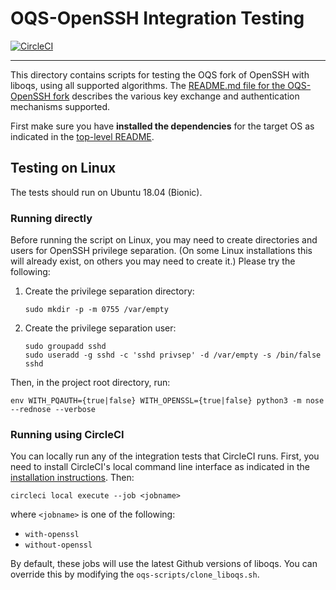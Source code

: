 # OQS-OpenSSH Integration Testing

[![CircleCI](https://circleci.com/gh/open-quantum-safe/openssh-portable/tree/OQS-master.svg?style=svg)](https://circleci.com/gh/open-quantum-safe/openssh-portable/tree/OQS-master)

---

This directory contains scripts for testing the OQS fork of OpenSSH with liboqs,
using all supported algorithms. The
[README.md file for the OQS-OpenSSH fork](https://github.com/open-quantum-safe/openssh-portable/blob/OQS-master/README.md)
describes the various key exchange and authentication mechanisms supported.

First make sure you have **installed the dependencies** for the target OS as
indicated in the
[top-level README](https://github.com/open-quantum-safe/openssh-portable/blob/OQS-master/README.md).

## Testing on Linux

The tests should run on Ubuntu 18.04 (Bionic).

### Running directly

Before running the script on Linux, you may need to create directories and users
for OpenSSH privilege separation. (On some Linux installations this will already
exist, on others you may need to create it.) Please try the following:

1.  Create the privilege separation directory:

        sudo mkdir -p -m 0755 /var/empty

2.  Create the privilege separation user:

        sudo groupadd sshd
        sudo useradd -g sshd -c 'sshd privsep' -d /var/empty -s /bin/false sshd

Then, in the project root directory, run:

    env WITH_PQAUTH={true|false} WITH_OPENSSL={true|false} python3 -m nose --rednose --verbose

### Running using CircleCI

You can locally run any of the integration tests that CircleCI runs. First, you
need to install CircleCI's local command line interface as indicated in the
[installation instructions](https://circleci.com/docs/2.0/local-cli/). Then:

    circleci local execute --job <jobname>

where `<jobname>` is one of the following:

- `with-openssl`
- `without-openssl`

By default, these jobs will use the latest Github versions of liboqs. You can
override this by modifying the `oqs-scripts/clone_liboqs.sh`.
